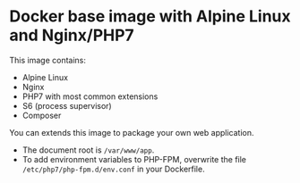 Docker base image with Alpine Linux and Nginx/PHP7
==================================================

This image contains:

- Alpine Linux
- Nginx
- PHP7 with most common extensions
- S6 (process supervisor)
- Composer

You can extends this image to package your own web application.

- The document root is `/var/www/app`.
- To add environment variables to PHP-FPM, overwrite the file `/etc/php7/php-fpm.d/env.conf` in your Dockerfile.
